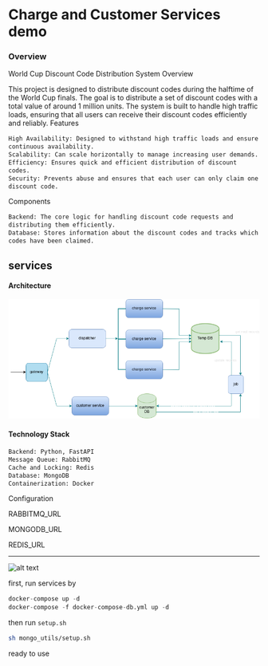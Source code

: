 # Charge and Customer Services demo

### Overview
World Cup Discount Code Distribution System
Overview

This project is designed to distribute discount codes during the halftime of the World Cup finals. The goal is to distribute a set of discount codes with a total value of around 1 million units. The system is built to handle high traffic loads, ensuring that all users can receive their discount codes efficiently and reliably.
Features

    High Availability: Designed to withstand high traffic loads and ensure continuous availability.
    Scalability: Can scale horizontally to manage increasing user demands.
    Efficiency: Ensures quick and efficient distribution of discount codes.
    Security: Prevents abuse and ensures that each user can only claim one discount code.

Components

    Backend: The core logic for handling discount code requests and distributing them efficiently.
    Database: Stores information about the discount codes and tracks which codes have been claimed.
## services

#### Architecture

![alt text](https://github.com/alirezapla/charge-demo/blob/main/reports/architecture_high_level.png)

#### Technology Stack


    Backend: ‍Python, FastAPI
    Message Queue: RabbitMQ
    Cache and Locking: Redis
    Database: MongoDB
    Containerization: Docker

Configuration

RABBITMQ_URL

MONGODB_URL

REDIS_URL

****

![alt text](https://github.com/minhhungit/mongodb-cluster-docker-compose/blob/master/images/sharding-and-replica-sets.png)

first, run services by

```python
docker-compose up -d
docker-compose -f docker-compose-db.yml up -d
```
then run `setup.sh`

```bash
sh mongo_utils/setup.sh
```
ready to use
